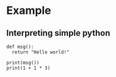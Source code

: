 # Example

## Interpreting simple python
```frost:python
def msg():
  return "Hello world!"

print(msg())
print(1 + 1 * 3)
```
